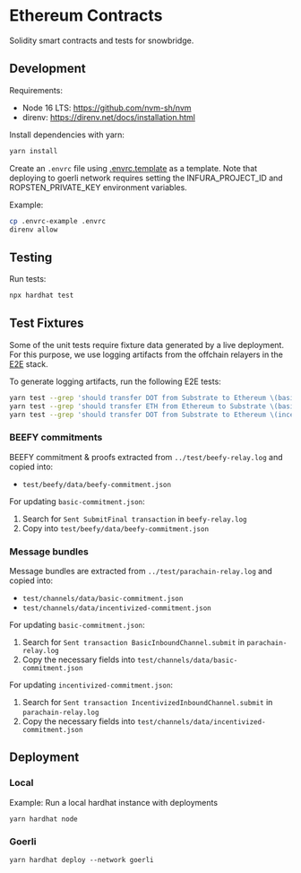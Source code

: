 # Ethereum Contracts

Solidity smart contracts and tests for snowbridge.

## Development

Requirements:
* Node 16 LTS: https://github.com/nvm-sh/nvm
* direnv: https://direnv.net/docs/installation.html

Install dependencies with yarn:

```bash
yarn install
```

Create an `.envrc` file using [.envrc.template](.envrc.template) as a template. Note that deploying to goerli network requires setting the INFURA_PROJECT_ID and ROPSTEN_PRIVATE_KEY environment variables.

Example:

```bash
cp .envrc-example .envrc
direnv allow
```

## Testing

Run tests:

```bash
npx hardhat test
```

## Test Fixtures

Some of the unit tests require fixture data generated by a live deployment. For this purpose, we use logging artifacts from the offchain relayers in the [E2E](../test) stack.

To generate logging artifacts, run the following E2E tests:

```bash
yarn test --grep 'should transfer DOT from Substrate to Ethereum \(basic channel\)'
yarn test --grep 'should transfer ETH from Ethereum to Substrate \(basic channel\)'
yarn test --grep 'should transfer DOT from Substrate to Ethereum \(incentivized channel\)'
```

### BEEFY commitments

BEEFY commitment & proofs extracted from `../test/beefy-relay.log` and copied into:
* `test/beefy/data/beefy-commitment.json`

For updating `basic-commitment.json`:
1. Search for `Sent SubmitFinal transaction` in `beefy-relay.log`
2. Copy into `test/beefy/data/beefy-commitment.json`

### Message bundles

Message bundles are extracted from `../test/parachain-relay.log` and copied into:
* `test/channels/data/basic-commitment.json`
* `test/channels/data/incentivized-commitment.json`

For updating `basic-commitment.json`:
1. Search for `Sent transaction BasicInboundChannel.submit` in `parachain-relay.log`
2. Copy the necessary fields into `test/channels/data/basic-commitment.json`

For updating `incentivized-commitment.json`:
1. Search for `Sent transaction IncentivizedInboundChannel.submit` in `parachain-relay.log`
2. Copy the necessary fields into `test/channels/data/incentivized-commitment.json`

## Deployment

### Local

Example: Run a local hardhat instance with deployments

```
yarn hardhat node
```

### Goerli

```
yarn hardhat deploy --network goerli
```

